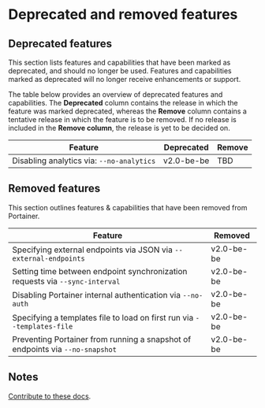 # Deprecated and removed features

## Deprecated features

This section lists features and capabilities that have been marked as deprecated, and should no longer be used. Features and capabilities marked as deprecated will no longer receive enhancements or support.

The table below provides an overview of deprecated features and capabilities. The <b>Deprecated</b> column contains the release in which the feature was marked deprecated, whereas the <b>Remove</b> column contains a tentative release in which the feature is to be removed. If no release is included in the <b>Remove column</b>, the release is yet to be decided on.

| Feature | Deprecated | Remove |
|---------|------------|--------|
| Disabling analytics via: <code>--no-analytics</code> | v2.0-be-be | TBD |

## Removed features

This section outlines features & capabilities that have been removed from Portainer.

| Feature | Removed |
|---------|---------|
| Specifying external endpoints via JSON via <code>--external-endpoints</code> | v2.0-be-be |
| Setting time between endpoint synchronization requests via <code>--sync-interval</code> | v2.0-be-be |
| Disabling Portainer internal authentication via <code>--no-auth</code> | v2.0-be-be |
| Specifying a templates file to load on first run via <code>--templates-file</code> | v2.0-be-be |
| Preventing Portainer from running a snapshot of endpoints via <code>--no-snapshot</code> | v2.0-be-be |

## Notes

[Contribute to these docs](https://github.com/portainer/portainer-docs/blob/master/contributing.md).